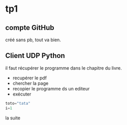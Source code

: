 # tp1

## compte GitHub

créé sans pb, tout va bien. 

## Client UDP Python

il faut récupérer le programme dans le chapitre du livre.

- recupérer le pdf
- chercher la page
- recopier le programme ds un editeur
- exécuter

````python
toto="tata"
i=1
````



la suite






